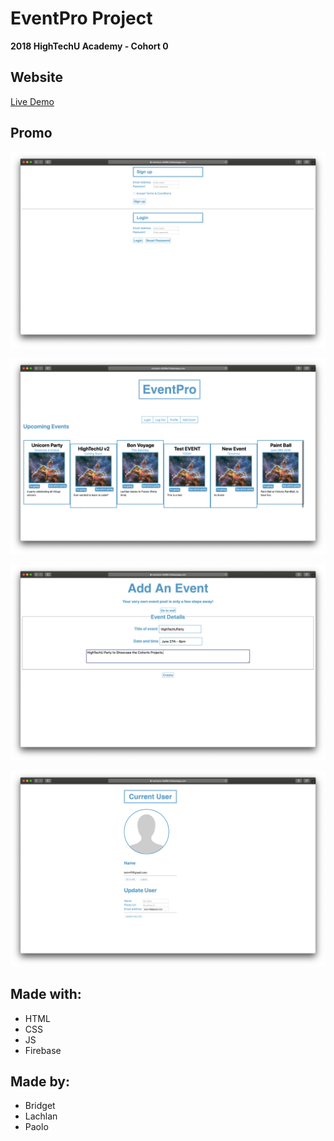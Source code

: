 # EventPro Project

**2018 HighTechU Academy - Cohort 0** 

## Website

[Live Demo](https://eventpro-b0d9e.firebaseapp.com/loginform.html)

## Promo

![Promo of Website](img/promo.png)

![Promo of Website](img/promo-1.png)

![Promo of Website](img/promo-2.png)

![Promo of Website](img/promo-3.png)

## Made with:

* HTML
* CSS
* JS
* Firebase

## Made by:

* Bridget
* Lachlan
* Paolo
